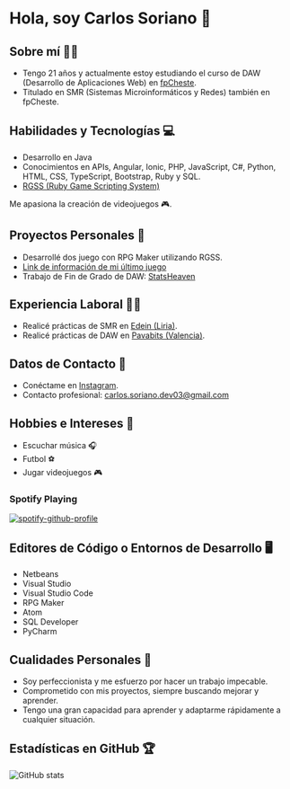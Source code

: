 # Hola, soy Carlos Soriano 👋

## Sobre mí 🧑‍💻
- Tengo 21 años y actualmente estoy estudiando el curso de DAW (Desarrollo de Aplicaciones Web) en [fpCheste](https://www.fpcheste.com/joomla/index.php/es/).
- Titulado en SMR (Sistemas Microinformáticos y Redes) también en fpCheste.

## Habilidades y Tecnologías 💻
- Desarrollo en Java
- Conocimientos en  APIs, Angular, Ionic, PHP, JavaScript, C#, Python, HTML, CSS, TypeScript, Bootstrap, Ruby y SQL.
- [RGSS (Ruby Game Scripting System)](https://whackahack.com/wiki/RGSS)

Me apasiona la creación de videojuegos 🎮.

## Proyectos Personales 🚀
- Desarrollé dos juego con RPG Maker utilizando RGSS.
- [Link de información de mi último juego](https://pokemontemporaldelta.blogspot.com/2022/12/pokemontemporaldelta.html)
- Trabajo de Fin de Grado de DAW: [StatsHeaven](https://statsheaven-ee02c.web.app/home)

## Experiencia Laboral 👷‍♂️
- Realicé prácticas de SMR en [Edein (Liria)](https://edein.com/).
- Realicé prácticas de DAW en [Pavabits (Valencia)](https://www.pavabits.com/en/invoice-system-en/).

## Datos de Contacto 📱
- Conéctame en [Instagram](https://www.instagram.com/carlossoriano03/).
- Contacto profesional: carlos.soriano.dev03@gmail.com

## Hobbies e Intereses 💸
- Escuchar música 🎧
- Futbol ⚽
- Jugar videojuegos 🎮

### Spotify Playing
[![spotify-github-profile](https://spotify-github-profile.vercel.app/api/view?uid=ntl5qc18a2r2q6kynlf5i5yni&cover_image=true&theme=default&show_offline=false&background_color=000000&interchange=true&bar_color=0ed408&bar_color_cover=false)](https://spotify-github-profile.vercel.app/api/view?uid=ntl5qc18a2r2q6kynlf5i5yni&redirect=true)

## Editores de Código o Entornos de Desarrollo 🖥
- Netbeans
- Visual Studio
- Visual Studio Code
- RPG Maker
- Atom
- SQL Developer
- PyCharm

## Cualidades Personales 🌟
- Soy perfeccionista y me esfuerzo por hacer un trabajo impecable.
- Comprometido con mis proyectos, siempre buscando mejorar y aprender.
- Tengo una gran capacidad para aprender y adaptarme rápidamente a cualquier situación.

## Estadísticas en GitHub 🏆
![GitHub stats](https://github-readme-stats.vercel.app/api?username=Carlos7678&show_icons=true&hide_border=true)
